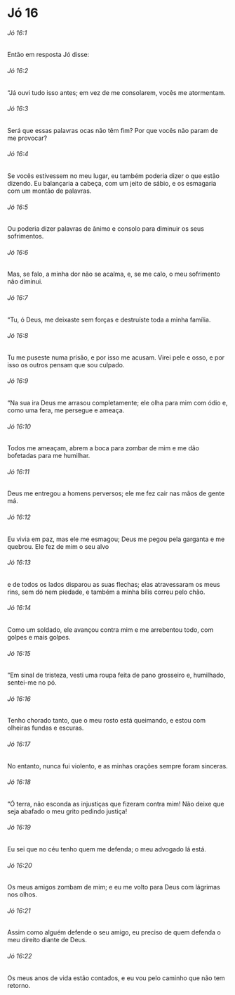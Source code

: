 # Jó 16

###### Jó 16:1

Então em resposta Jó disse:

###### Jó 16:2

“Já ouvi tudo isso antes; em vez de me consolarem, vocês me atormentam.

###### Jó 16:3

Será que essas palavras ocas não têm fim? Por que vocês não param de me provocar?

###### Jó 16:4

Se vocês estivessem no meu lugar, eu também poderia dizer o que estão dizendo. Eu balançaria a cabeça, com um jeito de sábio, e os esmagaria com um montão de palavras.

###### Jó 16:5

Ou poderia dizer palavras de ânimo e consolo para diminuir os seus sofrimentos.

###### Jó 16:6

Mas, se falo, a minha dor não se acalma, e, se me calo, o meu sofrimento não diminui.

###### Jó 16:7

“Tu, ó Deus, me deixaste sem forças e destruíste toda a minha família.

###### Jó 16:8

Tu me puseste numa prisão, e por isso me acusam. Virei pele e osso, e por isso os outros pensam que sou culpado.

###### Jó 16:9

“Na sua ira Deus me arrasou completamente; ele olha para mim com ódio e, como uma fera, me persegue e ameaça.

###### Jó 16:10

Todos me ameaçam, abrem a boca para zombar de mim e me dão bofetadas para me humilhar.

###### Jó 16:11

Deus me entregou a homens perversos; ele me fez cair nas mãos de gente má.

###### Jó 16:12

Eu vivia em paz, mas ele me esmagou; Deus me pegou pela garganta e me quebrou. Ele fez de mim o seu alvo

###### Jó 16:13

e de todos os lados disparou as suas flechas; elas atravessaram os meus rins, sem dó nem piedade, e também a minha bílis correu pelo chão.

###### Jó 16:14

Como um soldado, ele avançou contra mim e me arrebentou todo, com golpes e mais golpes.

###### Jó 16:15

“Em sinal de tristeza, vesti uma roupa feita de pano grosseiro e, humilhado, sentei-me no pó.

###### Jó 16:16

Tenho chorado tanto, que o meu rosto está queimando, e estou com olheiras fundas e escuras.

###### Jó 16:17

No entanto, nunca fui violento, e as minhas orações sempre foram sinceras.

###### Jó 16:18

“Ó terra, não esconda as injustiças que fizeram contra mim! Não deixe que seja abafado o meu grito pedindo justiça!

###### Jó 16:19

Eu sei que no céu tenho quem me defenda; o meu advogado lá está.

###### Jó 16:20

Os meus amigos zombam de mim; e eu me volto para Deus com lágrimas nos olhos.

###### Jó 16:21

Assim como alguém defende o seu amigo, eu preciso de quem defenda o meu direito diante de Deus.

###### Jó 16:22

Os meus anos de vida estão contados, e eu vou pelo caminho que não tem retorno.

